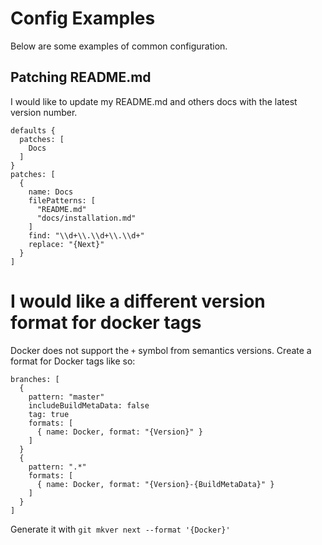 # Config Examples

Below are some examples of common configuration.

## Patching README.md

I would like to update my README.md and others docs with the latest version number.

```hocon
defaults {
  patches: [
    Docs
  ]
}
patches: [
  {
    name: Docs
    filePatterns: [
      "README.md"
      "docs/installation.md"
    ]
    find: "\\d+\\.\\d+\\.\\d+"
    replace: "{Next}"
  }
]
```

# I would like a different version format for docker tags

Docker does not support the `+` symbol from semantics versions. Create a
format for Docker tags like so:

```hocon
branches: [
  {
    pattern: "master"
    includeBuildMetaData: false
    tag: true
    formats: [
      { name: Docker, format: "{Version}" }
    ]
  }
  {
    pattern: ".*"
    formats: [
      { name: Docker, format: "{Version}-{BuildMetaData}" }
    ]
  }
]
```

Generate it with `git mkver next --format '{Docker}'`
